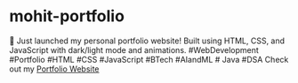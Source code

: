 # mohit-portfolio
🚀 Just launched my personal portfolio website! Built using HTML, CSS, and JavaScript with dark/light mode and animations.
#WebDevelopment #Portfolio #HTML #CSS #JavaScript #BTech #AIandML # Java #DSA
Check out my [Portfolio Website]()
